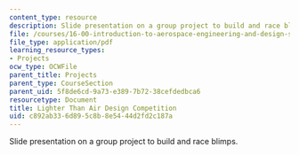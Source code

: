 ```yaml
---
content_type: resource
description: Slide presentation on a group project to build and race blimps.
file: /courses/16-00-introduction-to-aerospace-engineering-and-design-spring-2003/c892ab336d895c8b8e5444d2fd2c187a_LTA2003.pdf
file_type: application/pdf
learning_resource_types:
- Projects
ocw_type: OCWFile
parent_title: Projects
parent_type: CourseSection
parent_uid: 5f8de6cd-9a73-e389-7b72-38cefdedbca6
resourcetype: Document
title: Lighter Than Air Design Competition
uid: c892ab33-6d89-5c8b-8e54-44d2fd2c187a
---
```

Slide presentation on a group project to build and race blimps.

